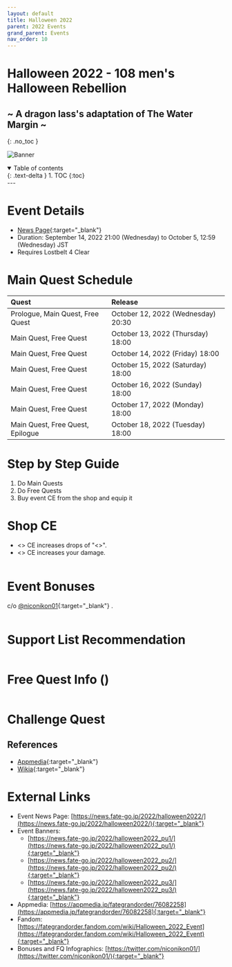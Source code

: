 ```yaml
---
layout: default
title: Halloween 2022
parent: 2022 Events
grand_parent: Events
nav_order: 10
---
```


# Halloween 2022 - 108 men's Halloween Rebellion
## ~ A dragon lass's adaptation of The Water Margin ~
{: .no_toc }

![Banner](https://news.fate-go.jp/wp-content/uploads/2022/halloween2022_tjwol/top_banner.png)

<details open markdown="block">
  <summary>
    Table of contents
  </summary>
  {: .text-delta }
1. TOC
{:toc}
</details>
---

# Event Details
- [News Page](https://news.fate-go.jp/2022/halloween2022/){:target="_blank"}
- Duration: September 14, 2022 21:00 (Wednesday) to October 5, 12:59 (Wednesday) JST
- Requires Lostbelt 4 Clear

# Main Quest Schedule

| Quest | Release |
| :-- | :-- |
| Prologue, Main Quest, Free Quest | October 12, 2022 (Wednesday) 20:30 |
| Main Quest, Free Quest | October 13, 2022 (Thursday) 18:00 |
| Main Quest, Free Quest | October 14, 2022 (Friday) 18:00 |
| Main Quest, Free Quest | October 15, 2022 (Saturday) 18:00 |
| Main Quest, Free Quest | October 16, 2022 (Sunday) 18:00 |
| Main Quest, Free Quest | October 17, 2022 (Monday) 18:00 |
| Main Quest, Free Quest, Epilogue | October 18, 2022 (Tuesday) 18:00 |

# Step by Step Guide
1. Do Main Quests
2. Do Free Quests
3. Buy event CE from the shop and equip it


# Shop CE

- <> CE increases drops of "<>".
- <> CE increases your damage.

![]()

# Event Bonuses
c/o [@niconikon01](https://twitter.com/niconikon01/){:target="_blank"} .

![]()

# Support List Recommendation

![]()

# Free Quest Info ()

![]()

# Challenge Quest


## References

- [Appmedia](){:target="_blank"}
- [Wikia](){:target="_blank"}

# External Links
- Event News Page: [https://news.fate-go.jp/2022/halloween2022/](https://news.fate-go.jp/2022/halloween2022/){:target="_blank"}
- Event Banners:
    - [https://news.fate-go.jp/2022/halloween2022_pu1/](https://news.fate-go.jp/2022/halloween2022_pu1/){:target="_blank"}
    - [https://news.fate-go.jp/2022/halloween2022_pu2/](https://news.fate-go.jp/2022/halloween2022_pu2/){:target="_blank"}
    - [https://news.fate-go.jp/2022/halloween2022_pu3/](https://news.fate-go.jp/2022/halloween2022_pu3/){:target="_blank"}
- Appmedia: [https://appmedia.jp/fategrandorder/76082258](https://appmedia.jp/fategrandorder/76082258){:target="_blank"}
- Fandom: [https://fategrandorder.fandom.com/wiki/Halloween_2022_Event](https://fategrandorder.fandom.com/wiki/Halloween_2022_Event){:target="_blank"}
- Bonuses and FQ Infographics: [https://twitter.com/niconikon01/](https://twitter.com/niconikon01/){:target="_blank"}